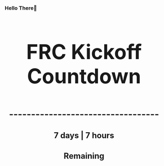 ### Hello There👋

<!---START-TIMER--->
<h3 align='center' style='font-size: 64px;'>FRC Kickoff Countdown</h3>
<h3 align='center' style='font-size: 30px;'>----------------------------------</h3>
<h3 align='center' style='font-size: 25px;'>7 days | 7 hours</h3>
<h3 align='center' style='font-size: 25px;'>Remaining</h3>
<!---END-TIMER--->
